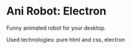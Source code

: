 Ani Robot: Electron
================

Funny animated robot for your desktop.

Used technologies: pure html and css, electron